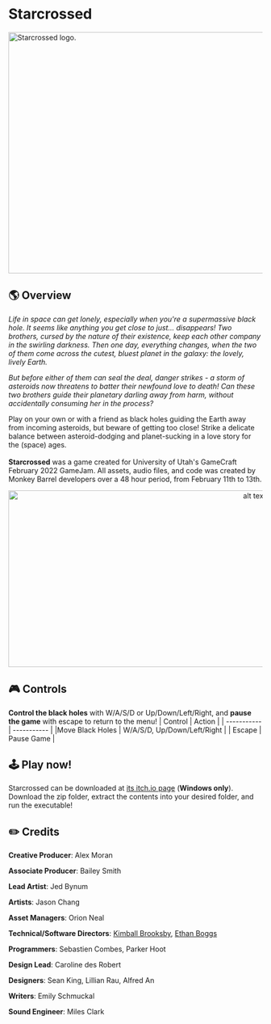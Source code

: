 # Starcrossed
<div align = "left-align"><img src="" alt="Starcrossed logo." width="1280" height="478">

## 🌎 Overview

*Life in space can get lonely, especially when you're a supermassive black hole. It seems like anything you get close to just... disappears! Two brothers, cursed by the nature of their existence, keep each other company in the swirling darkness. Then one day, everything changes, when the two of them come across the cutest, bluest planet in the galaxy: the lovely, lively Earth.*

*But before either of them can seal the deal, danger strikes - a storm of asteroids now threatens to batter their newfound love to death! Can these two brothers guide their planetary darling away from harm, without accidentally consuming her in the process?*
  
Play on your own or with a friend as black holes guiding the Earth away from incoming asteroids, but beware of getting too close! Strike a delicate balance between asteroid-dodging and planet-sucking in a love story for the (space) ages.<br /> <br />
**Starcrossed** was a game created for University of Utah's GameCraft February 2022 GameJam. All assets, audio files, and code was created by Monkey Barrel developers over a 48 hour period, from February 11th to 13th.

<p align="center">
<img src="https://media.giphy.com/media/aFtLp99nTTW56TZEXi/giphy.gif" alt="alt text" width="960" height="350">
</p>


## 🎮 Controls
**Control the black holes** with W/A/S/D or Up/Down/Left/Right, and **pause the game** with escape to return to the menu!
| Control     | Action      |
| ----------- | ----------- |
|Move Black Holes    | W/A/S/D, Up/Down/Left/Right    |
| Escape   | Pause Game        |
## 🕹️ Play now!
Starcrossed can be downloaded at [its itch.io page](https://the-monkey-barrel.itch.io/starcrossed) (**Windows only**). Download the zip folder, extract the contents into your desired folder, and run the executable!
  
## ✏️ Credits
**Creative Producer**: Alex Moran

**Associate Producer**: Bailey Smith

**Lead Artist**: Jed Bynum

**Artists**: Jason Chang

**Asset Managers**: Orion Neal

**Technical/Software Directors**: [Kimball Brooksby](https://github.com/TheIronFortress), [Ethan Boggs](https://github.com/ethanbeez)

**Programmers**: Sebastien Combes, Parker Hoot

**Design Lead**: Caroline des Robert

**Designers**: Sean King, Lillian Rau, Alfred An

**Writers**: Emily Schmuckal

**Sound Engineer**: Miles Clark
